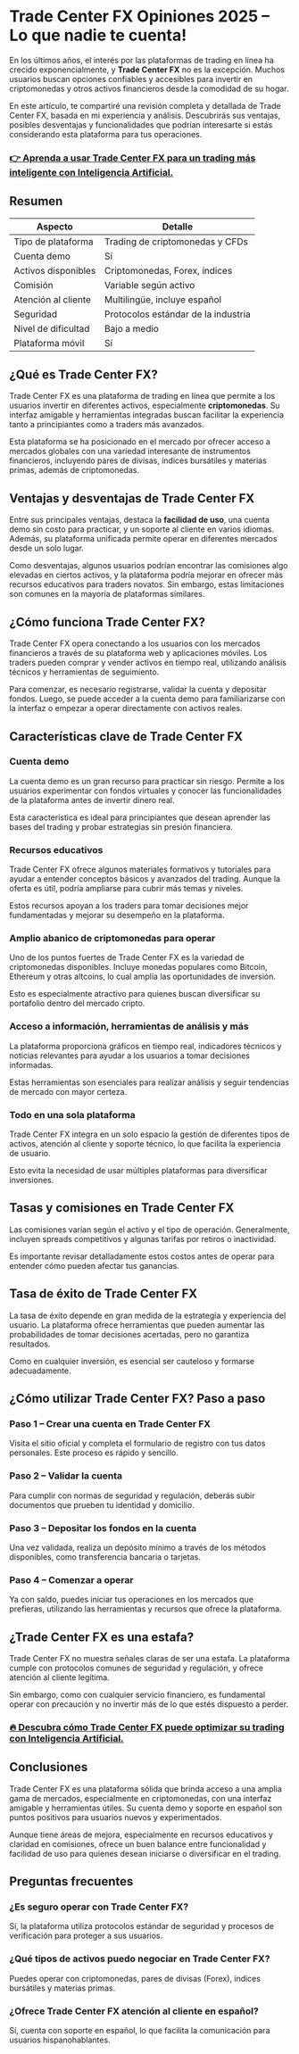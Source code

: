 # Trade Center FX Opiniones 2025 – Lo que nadie te cuenta!
 

En los últimos años, el interés por las plataformas de trading en línea ha crecido exponencialmente, y **Trade Center FX** no es la excepción. Muchos usuarios buscan opciones confiables y accesibles para invertir en criptomonedas y otros activos financieros desde la comodidad de su hogar.

En este artículo, te compartiré una revisión completa y detallada de Trade Center FX, basada en mi experiencia y análisis. Descubrirás sus ventajas, posibles desventajas y funcionalidades que podrían interesarte si estás considerando esta plataforma para tus operaciones.

### [👉 Aprenda a usar Trade Center FX para un trading más inteligente con Inteligencia Artificial.](https://t.co/kJ8AZ5YFoV)
## Resumen

| Aspecto                    | Detalle                              |
|----------------------------|------------------------------------|
| Tipo de plataforma          | Trading de criptomonedas y CFDs    |
| Cuenta demo                | Sí                                 |
| Activos disponibles         | Criptomonedas, Forex, índices      |
| Comisión                   | Variable según activo               |
| Atención al cliente        | Multilingüe, incluye español       |
| Seguridad                  | Protocolos estándar de la industria|
| Nivel de dificultad        | Bajo a medio                       |
| Plataforma móvil           | Sí                                 |

## ¿Qué es Trade Center FX?

Trade Center FX es una plataforma de trading en línea que permite a los usuarios invertir en diferentes activos, especialmente **criptomonedas**. Su interfaz amigable y herramientas integradas buscan facilitar la experiencia tanto a principiantes como a traders más avanzados.

Esta plataforma se ha posicionado en el mercado por ofrecer acceso a mercados globales con una variedad interesante de instrumentos financieros, incluyendo pares de divisas, índices bursátiles y materias primas, además de criptomonedas.

## Ventajas y desventajas de Trade Center FX

Entre sus principales ventajas, destaca la **facilidad de uso**, una cuenta demo sin costo para practicar, y un soporte al cliente en varios idiomas. Además, su plataforma unificada permite operar en diferentes mercados desde un solo lugar.

Como desventajas, algunos usuarios podrían encontrar las comisiones algo elevadas en ciertos activos, y la plataforma podría mejorar en ofrecer más recursos educativos para traders novatos. Sin embargo, estas limitaciones son comunes en la mayoría de plataformas similares.

## ¿Cómo funciona Trade Center FX?

Trade Center FX opera conectando a los usuarios con los mercados financieros a través de su plataforma web y aplicaciones móviles. Los traders pueden comprar y vender activos en tiempo real, utilizando análisis técnicos y herramientas de seguimiento.

Para comenzar, es necesario registrarse, validar la cuenta y depositar fondos. Luego, se puede acceder a la cuenta demo para familiarizarse con la interfaz o empezar a operar directamente con activos reales.

## Características clave de Trade Center FX

### Cuenta demo

La cuenta demo es un gran recurso para practicar sin riesgo. Permite a los usuarios experimentar con fondos virtuales y conocer las funcionalidades de la plataforma antes de invertir dinero real.

Esta característica es ideal para principiantes que desean aprender las bases del trading y probar estrategias sin presión financiera.

### Recursos educativos

Trade Center FX ofrece algunos materiales formativos y tutoriales para ayudar a entender conceptos básicos y avanzados del trading. Aunque la oferta es útil, podría ampliarse para cubrir más temas y niveles.

Estos recursos apoyan a los traders para tomar decisiones mejor fundamentadas y mejorar su desempeño en la plataforma.

### Amplio abanico de criptomonedas para operar

Uno de los puntos fuertes de Trade Center FX es la variedad de criptomonedas disponibles. Incluye monedas populares como Bitcoin, Ethereum y otras altcoins, lo cual amplía las oportunidades de inversión.

Esto es especialmente atractivo para quienes buscan diversificar su portafolio dentro del mercado cripto.

### Acceso a información, herramientas de análisis y más

La plataforma proporciona gráficos en tiempo real, indicadores técnicos y noticias relevantes para ayudar a los usuarios a tomar decisiones informadas.

Estas herramientas son esenciales para realizar análisis y seguir tendencias de mercado con mayor certeza.

### Todo en una sola plataforma

Trade Center FX integra en un solo espacio la gestión de diferentes tipos de activos, atención al cliente y soporte técnico, lo que facilita la experiencia de usuario.

Esto evita la necesidad de usar múltiples plataformas para diversificar inversiones.

## Tasas y comisiones en Trade Center FX

Las comisiones varían según el activo y el tipo de operación. Generalmente, incluyen spreads competitivos y algunas tarifas por retiros o inactividad.

Es importante revisar detalladamente estos costos antes de operar para entender cómo pueden afectar tus ganancias.

## Tasa de éxito de Trade Center FX

La tasa de éxito depende en gran medida de la estrategia y experiencia del usuario. La plataforma ofrece herramientas que pueden aumentar las probabilidades de tomar decisiones acertadas, pero no garantiza resultados.

Como en cualquier inversión, es esencial ser cauteloso y formarse adecuadamente.

## ¿Cómo utilizar Trade Center FX? Paso a paso

### Paso 1 – Crear una cuenta en Trade Center FX

Visita el sitio oficial y completa el formulario de registro con tus datos personales. Este proceso es rápido y sencillo.

### Paso 2 – Validar la cuenta

Para cumplir con normas de seguridad y regulación, deberás subir documentos que prueben tu identidad y domicilio.

### Paso 3 – Depositar los fondos en la cuenta

Una vez validada, realiza un depósito mínimo a través de los métodos disponibles, como transferencia bancaria o tarjetas.

### Paso 4 – Comenzar a operar

Ya con saldo, puedes iniciar tus operaciones en los mercados que prefieras, utilizando las herramientas y recursos que ofrece la plataforma.

## ¿Trade Center FX es una estafa?

Trade Center FX no muestra señales claras de ser una estafa. La plataforma cumple con protocolos comunes de seguridad y regulación, y ofrece atención al cliente legítima.

Sin embargo, como con cualquier servicio financiero, es fundamental operar con precaución y no invertir más de lo que estés dispuesto a perder.

### [🔥 Descubra cómo Trade Center FX puede optimizar su trading con Inteligencia Artificial.](https://t.co/kJ8AZ5YFoV)
## Conclusiones

Trade Center FX es una plataforma sólida que brinda acceso a una amplia gama de mercados, especialmente en criptomonedas, con una interfaz amigable y herramientas útiles. Su cuenta demo y soporte en español son puntos positivos para usuarios nuevos y experimentados.

Aunque tiene áreas de mejora, especialmente en recursos educativos y claridad en comisiones, ofrece un buen balance entre funcionalidad y facilidad de uso para quienes desean iniciarse o diversificar en el trading.

## Preguntas frecuentes

### ¿Es seguro operar con Trade Center FX?

Sí, la plataforma utiliza protocolos estándar de seguridad y procesos de verificación para proteger a sus usuarios.

### ¿Qué tipos de activos puedo negociar en Trade Center FX?

Puedes operar con criptomonedas, pares de divisas (Forex), índices bursátiles y materias primas.

### ¿Ofrece Trade Center FX atención al cliente en español?

Sí, cuenta con soporte en español, lo que facilita la comunicación para usuarios hispanohablantes.